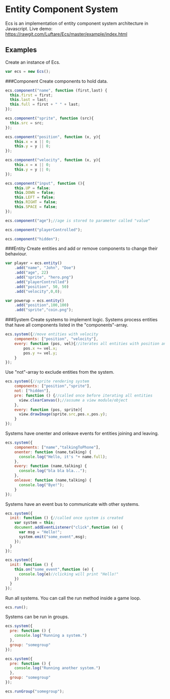 # Entity Component System
Ecs is an implementation of entity component system architecture in Javascript. Live demo: https://rawgit.com/Luftare/Ecs/master/example/index.html

## Examples
Create an instance of Ecs.
```javascript
var ecs = new Ecs();
```
###Component
Create components to hold data.
```javascript
ecs.component("name", function (first,last) {
  this.first = first;
  this.last = last;
  this.full = first + " " + last;
});

ecs.component("sprite", function (src){
  this.src = src;
});

ecs.component("position", function (x, y){
    this.x = x || 0;
    this.y = y || 0;
});

ecs.component("velocity", function (x, y){
    this.x = x || 0;
    this.y = y || 0;
});

ecs.component("input", function (){
    this.UP = false;
    this.DOWN = false;
    this.LEFT = false;
    this.RIGHT = false;
    this.SPACE = false;
});

ecs.component("age");//age is stored to parameter called "value"

ecs.component("playerControlled");

ecs.component("hidden");
```
###Entity
Create entities and add or remove components to change their behaviour.
```javascript
var player = ecs.entity()
    .add("name", "John", "Doe")
    .add("age", 22)
    .add("sprite", "hero.png")
    .add("playerControlled")
    .add("position", 50, 50)
    .add("velocity",0,0);

var powerup = ecs.entity()
    .add("position",100,100)
    .add("sprite","coin.png");
```
###System
Create systems to implement logic. Systems process entities that have all components listed in the "components"-array.
```javascript
ecs.system({//move entities with velocity
    components: ["position", "velocity"],
    every: function (pos, vel){//iterates all entities with position and velocity component
        pos.x += vel.x;
        pos.y += vel.y;
    }
});
```
Use "not"-array to exclude entities from the system.
```javascript
ecs.system({//sprite rendering system
    components: ["position","sprite"],
    not: ["hidden"],
    pre: function () {//called once before iterating all entities
      view.clearCanvas();//assume a view module/object
    },
    every: function (pos, sprite){
      view.drawImage(sprite.src,pos.x,pos.y);
    }
});
```
Systems have onenter and onleave events for entities joining and leaving.
```javascript
ecs.system({
    components: ["name","talkingToPhone"],
    onenter: function (name,talking) {
      console.log("Hello, it's "+ name.full);
    },
    every: function (name,talking) {
      console.log("bla bla bla...");
    },
    onleave: function (name,talking) {
      console.log("Bye!");
    }
});
```
Systems have an event bus to communicate with other systems.
```javascript
ecs.system({
  init: function () {//called once system is created
    var system = this;
    document.addEventListener("click",function (e) {
      var msg = "Hello!";
      system.emit("some_event",msg);
    });
  }
});

ecs.system({
  init: function () {
    this.on("some_event",function (e) {
      console.log(e)//clicking will print "Hello!"
    })
  }
});
```
Run all systems. You can call the run method inside a game loop.
```javascript
ecs.run();
```
Systems can be run in groups.
```javascript
ecs.system({
  pre: function () {
    console.log("Running a system.")
  },
  group: "somegroup"
});

ecs.system({
  pre: function () {
    console.log("Running another system.")
  },
  group: "somegroup"
});

ecs.runGroup("somegroup");
```
